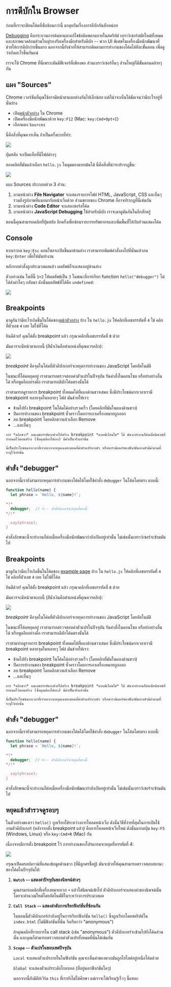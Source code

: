 # การดีบักใน Browser

ก่อนที่เราจะเขียนโค้ดที่ซับซ้อนกว่านี้ มาคุยกันเรื่องการดีบักกันสักหน่อย

[Debugging](https://en.wikipedia.org/wiki/Debugging) คือกระบวนการค้นหาและแก้ไขข้อผิดพลาดภายในสคริปต์ เบราว์เซอร์สมัยใหม่ทั้งหมดและสภาพแวดล้อมส่วนใหญ่รองรับเครื่องมือสำหรับดีบัก -- พวก UI พิเศษในเครื่องมือนักพัฒนาที่ช่วยให้การดีบักง่ายขึ้นมาก นอกจากนี้ยังช่วยให้สามารถติดตามการทำงานของโค้ดได้ทีละขั้นตอน เพื่อดูว่าเกิดอะไรขึ้นกันแน่ 

เราจะใช้ Chrome ที่นี่เพราะมันมีฟีเจอร์ที่เพียงพอ ส่วนเบราว์เซอร์อื่นๆ ส่วนใหญ่ก็มีขั้นตอนคล้ายๆ กัน

## แผง "Sources"

Chrome เวอร์ชันที่คุณใช้อาจมีหน้าตาแตกต่างกันไปเล็กน้อย แต่ก็น่าจะเห็นได้ชัดเจนว่ามีอะไรอยู่ที่นั่นบ้าง

- เปิด[หน้าตัวอย่าง](debugging/index.html) ใน Chrome
- เปิดเครื่องมือนักพัฒนาด้วย `key:F12` (Mac: `key:Cmd+Opt+I`)
- เลือกแผง `Sources`

นี่คือสิ่งที่คุณควรเห็น ถ้าเป็นครั้งแรกที่ทำ:

![](chrome-open-sources.svg)

ปุ่มสลับ <span class="devtools" style="background-position:-172px -98px"></span> จะเปิดแท็บที่มีไฟล์ต่างๆ

ลองคลิกที่มันแล้วเลือก `hello.js` ในมุมมองแบบต้นไม้ นี่คือสิ่งที่น่าจะปรากฏขึ้น:

![](chrome-tabs.svg)

แผง Sources ประกอบด้วย 3 ส่วน: 

1. บานหน้าต่าง **File Navigator** จะแสดงรายการไฟล์ HTML, JavaScript, CSS และอื่นๆ รวมถึงรูปภาพที่แนบมากับหน้าเว็บด้วย ส่วนขยายของ Chrome ก็อาจปรากฏที่นี่เช่นกัน
2. บานหน้าต่าง **Code Editor** จะแสดงซอร์สโค้ด
3. บานหน้าต่าง **JavaScript Debugging** ใช้สำหรับดีบัก เราจะมาดูมันกันในอีกสักครู่

ตอนนี้คุณสามารถคลิกที่ปุ่มสลับ <span class="devtools" style="background-position:-172px -122px"></span> อีกครั้งเพื่อซ่อนรายการทรัพยากรและเพิ่มพื้นที่ให้กับส่วนแสดงโค้ด

## Console

หากเรากด `key:Esc` คอนโซลจะเปิดขึ้นมาด้านล่าง เราสามารถพิมพ์คำสั่งลงไปที่นั่นแล้วกด `key:Enter` เพื่อให้มันทำงาน

หลังจากคำสั่งถูกประมวลผลแล้ว ผลลัพธ์ก็จะแสดงอยู่ด้านล่าง

ตัวอย่างเช่น ในที่นี้ `1+2` ให้ผลลัพธ์เป็น `3` ในขณะที่การเรียก function `hello("debugger")` ไม่ได้ส่งค่าใดๆ กลับมา ดังนั้นผลลัพธ์ที่ได้คือ `undefined`:

![](chrome-sources-console.svg)

## Breakpoints

มาดูกันว่ามีอะไรเกิดขึ้นในโค้ดของ[หน้าตัวอย่าง](debugging/index.html) บ้าง ใน `hello.js` ให้คลิกที่เลขบรรทัดที่ `4` ใช่ คลิกที่ตัวเลข `4` เลย ไม่ใช่ที่โค้ด

ยินดีด้วย! คุณได้ตั้ง breakpoint แล้ว กรุณาคลิกที่เลขบรรทัดที่ `8` ด้วย

มันควรจะมีหน้าตาแบบนี้ (สีน้ำเงินคือตำแหน่งที่คุณควรคลิก):

![](chrome-sources-breakpoint.svg)

*breakpoint* คือจุดในโค้ดที่ตัวดีบักเกอร์จะหยุดการทำงานของ JavaScript โดยอัตโนมัติ

ในขณะที่โค้ดหยุดอยู่ เราสามารถตรวจสอบค่าตัวแปรในปัจจุบัน รันคำสั่งในคอนโซล หรือทำอย่างอื่นได้ หรือพูดอีกอย่างคือ เราสามารถดีบักโค้ดตรงนั้นได้

เราสามารถดูรายการ breakpoint ทั้งหมดได้ที่แผงด้านขวาเสมอ ซึ่งมีประโยชน์มากเวลาเรามี breakpoint หลายจุดในหลายๆ ไฟล์ มันช่วยให้เรา:
- ข้ามไปยัง breakpoint ในโค้ดได้อย่างรวดเร็ว (โดยคลิกที่มันในแผงด้านขวา)
- ปิดการทำงานของ breakpoint ชั่วคราวโดยการเอาเครื่องหมายถูกออก
- ลบ breakpoint โดยคลิกขวาแล้วเลือก Remove
- ...และอื่นๆ

```smart header="Conditional breakpoints"
การ *คลิกขวา* บนเลขบรรทัดจะช่วยให้สร้าง breakpoint *แบบมีเงื่อนไข* ได้ มันจะทำงานก็ต่อเมื่อนิพจน์ที่กำหนดไว้ตอนสร้าง (ซึ่งคุณต้องใส่เอง) มีค่าเป็นจริงเท่านั้น

นี่เป็นประโยชน์มากเวลาที่เราอยากจะหยุดเฉพาะตอนที่ค่าตัวแปรบางตัว หรือพารามิเตอร์ของฟังก์ชันบางตัวมีค่าตามที่ระบุไว้เท่านั้น 
```

## คำสั่ง "debugger"

นอกจากนี้เรายังสามารถหยุดการทำงานของโค้ดได้โดยใช้คำสั่ง `debugger` ในโค้ดโดยตรง แบบนี้:

```js
function hello(name) {
  let phrase = `Hello, ${name}!`;

*!*
  debugger;  // <-- ตัวดีบักเกอร์จะหยุดที่ตรงนี้
*/!*

  say(phrase);
}
```

คำสั่งลักษณะนี้จะทำงานก็ต่อเมื่อเครื่องมือนักพัฒนากำลังเปิดอยู่เท่านั้น ไม่เช่นนั้นเบราว์เซอร์จะข้ามมันไป

## Breakpoints

มาดูกันว่ามีอะไรเกิดขึ้นในโค้ดของ [example page](debugging/index.html) บ้าง ใน `hello.js` ให้คลิกที่เลขบรรทัดที่ `4` ใช่ คลิกที่ตัวเลข `4` เลย ไม่ใช่ที่โค้ด

ยินดีด้วย! คุณได้ตั้ง breakpoint แล้ว กรุณาคลิกที่เลขบรรทัดที่ `8` ด้วย

มันควรจะมีหน้าตาแบบนี้ (สีน้ำเงินคือตำแหน่งที่คุณควรคลิก):

![](chrome-sources-breakpoint.svg)

*breakpoint* คือจุดในโค้ดที่ตัวดีบักเกอร์จะหยุดการทำงานของ JavaScript โดยอัตโนมัติ

ในขณะที่โค้ดหยุดอยู่ เราสามารถตรวจสอบค่าตัวแปรในปัจจุบัน รันคำสั่งในคอนโซล หรือทำอย่างอื่นได้ หรือพูดอีกอย่างคือ เราสามารถดีบักโค้ดตรงนั้นได้

เราสามารถดูรายการ breakpoint ทั้งหมดได้ที่แผงด้านขวาเสมอ ซึ่งมีประโยชน์มากเวลาเรามี breakpoint หลายจุดในหลายๆ ไฟล์ มันช่วยให้เรา:
- ข้ามไปยัง breakpoint ในโค้ดได้อย่างรวดเร็ว (โดยคลิกที่มันในแผงด้านขวา)
- ปิดการทำงานของ breakpoint ชั่วคราวโดยการเอาเครื่องหมายถูกออก
- ลบ breakpoint โดยคลิกขวาแล้วเลือก Remove
- ...และอื่นๆ

```smart header="Conditional breakpoints"
การ *คลิกขวา* บนเลขบรรทัดจะช่วยให้สร้าง breakpoint *แบบมีเงื่อนไข* ได้ มันจะทำงานก็ต่อเมื่อนิพจน์ที่กำหนดไว้ตอนสร้าง (ซึ่งคุณต้องใส่เอง) มีค่าเป็นจริงเท่านั้น

นี่เป็นประโยชน์มากเวลาที่เราอยากจะหยุดเฉพาะตอนที่ค่าตัวแปรบางตัว หรือพารามิเตอร์ของฟังก์ชันบางตัวมีค่าตามที่ระบุไว้เท่านั้น 
```

## คำสั่ง "debugger"

นอกจากนี้เรายังสามารถหยุดการทำงานของโค้ดได้โดยใช้คำสั่ง `debugger` ในโค้ดโดยตรง แบบนี้:

```js
function hello(name) {
  let phrase = `Hello, ${name}!`;

*!*
  debugger;  // <-- ตัวดีบักเกอร์จะหยุดที่ตรงนี้
*/!*

  say(phrase);
}
```

คำสั่งลักษณะนี้จะทำงานก็ต่อเมื่อเครื่องมือนักพัฒนากำลังเปิดอยู่เท่านั้น ไม่เช่นนั้นเบราว์เซอร์จะข้ามมันไป

## หยุดแล้วสำรวจดูรอบๆ 

ในตัวอย่างของเรา `hello()` ถูกเรียกใช้ระหว่างการโหลดหน้าเว็บ ดังนั้นวิธีที่ง่ายที่สุดในการเปิดใช้งานตัวดีบักเกอร์ (หลังจากตั้ง breakpoint แล้ว) คือการโหลดหน้าเว็บใหม่ ดังนั้นมากดปุ่ม `key:F5` (Windows, Linux) หรือ `key:Cmd+R` (Mac) กัน

เนื่องจากมีการตั้ง breakpoint ไว้ การทำงานของโปรแกรมจะหยุดที่บรรทัดที่ 4:

![](chrome-sources-debugger-pause.svg)

กรุณาเปิดดรอปดาวน์ที่แสดงข้อมูลด้านขวา (ที่มีลูกศรชี้อยู่) มันจะช่วยให้คุณสามารถตรวจสอบสถานะของโค้ดในปัจจุบันได้:

1. **`Watch` -- แสดงค่าปัจจุบันของนิพจน์ต่างๆ**

    คุณสามารถคลิกที่เครื่องหมายบวก `+` แล้วใส่นิพจน์เข้าไป ตัวดีบักเกอร์จะแสดงค่าของนิพจน์นั้น โดยจะคำนวณใหม่โดยอัตโนมัติในระหว่างการประมวลผล

2. **`Call Stack` -- แสดงลำดับการเรียกฟังก์ชันที่ซ้อนกัน**

    ในตอนนี้ตัวดีบักเกอร์กำลังอยู่ในการเรียกฟังก์ชัน `hello()` ซึ่งถูกเรียกโดยสคริปต์ใน `index.html` (ไม่มีฟังก์ชันที่นั่น จึงเรียกว่า "anonymous")

    ถ้าคุณคลิกที่รายการใน call stack (เช่น "anonymous") ตัวดีบักเกอร์จะข้ามไปยังโค้ดส่วนนั้น และคุณก็สามารถตรวจสอบค่าตัวแปรทั้งหมดที่นั่นได้เช่นกัน
3. **`Scope` -- ตัวแปรในขอบเขตปัจจุบัน**

    `Local` จะแสดงตัวแปรภายในในฟังก์ชัน คุณจะเห็นค่าของพวกมันถูกไฮไลต์อยู่เหนือโค้ดด้วย

    `Global` จะแสดงตัวแปรระดับโกลบอล (ที่อยู่นอกฟังก์ชันใดๆ)

    นอกจากนี้ยังมีคีย์เวิร์ด `this` ที่เรายังไม่ได้ศึกษา แต่เราจะได้เรียนรู้เร็วๆ นี้แหละ